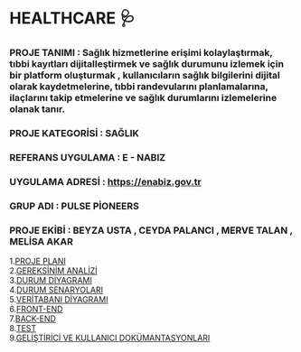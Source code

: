 # HEALTHCARE 🩺
### PROJE TANIMI : Sağlık hizmetlerine erişimi kolaylaştırmak, tıbbi kayıtları dijitalleştirmek ve sağlık durumunu izlemek için bir platform oluşturmak , kullanıcıların sağlık bilgilerini dijital olarak kaydetmelerine, tıbbi randevularını planlamalarına, ilaçlarını takip etmelerine ve sağlık durumlarını izlemelerine olanak tanır.
### PROJE KATEGORİSİ : SAĞLIK
### REFERANS UYGULAMA : E - NABIZ
### UYGULAMA ADRESİ : https://enabiz.gov.tr
### GRUP ADI : PULSE PİONEERS 
### PROJE EKİBİ : BEYZA USTA , CEYDA PALANCI , MERVE TALAN , MELİSA AKAR
1.[PROJE PLANI](https://github.com/beyzqusta/Healthcare/blob/main/PROJE%20PLANI.md)<br/>
2.[GEREKSİNİM ANALİZİ](https://github.com/beyzqusta/Healthcare/blob/main/GEREKS%C4%B0N%C4%B0M%20ANAL%C4%B0Z%C4%B0%20SAYFASI.md)<br/>
3.[DURUM DİYAGRAMI](https://github.com/beyzqusta/Healthcare/blob/main/DURUM%20D%C4%B0YAGRAMI.md)<br/>
4.[DURUM SENARYOLARI](https://github.com/beyzqusta/Healthcare/blob/main/DURUM%20SENARYOLARI.md)<br/>
5.[VERİTABANI DİYAGRAMI](https://github.com/beyzqusta/Healthcare/blob/main/VERİTABANI%20DİYAGRAMI.md)<br/>
6.[FRONT-END](https://github.com/beyzqusta/Healthcare/blob/main/FRONT-END)<br/>
7.[BACK-END](https://github.com/beyzqusta/Healthcare/blob/main/BACK-END.md)<br/>
8.[TEST](https://github.com/beyzqusta/Healthcare/blob/main/TEST)<br/>
9.[GELİŞTİRİCİ VE KULLANICI DOKÜMANTASYONLARI](https://github.com/beyzqusta/Healthcare/blob/main/GELİŞTİRİCİ%20VE%20KULLANICI%20DOKÜMANTASYONLARI.md)<br/>
